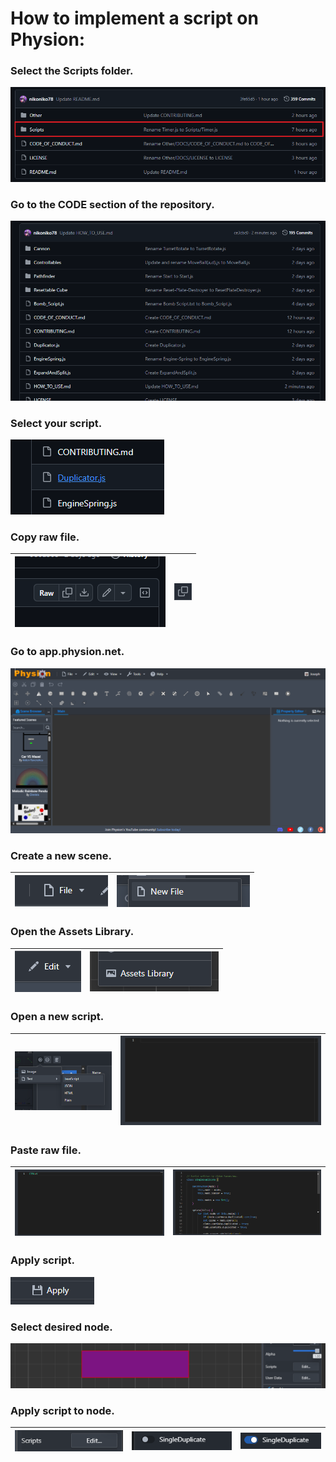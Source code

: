 # How to implement a script on Physion:
### Select the Scripts folder.
![Application Screenshot](IMAGES/0.png)
### Go to the CODE section of the repository.
![Application Screenshot](IMAGES/1.png)
### Select your script.
![Application Screenshot](IMAGES/2.png)
### Copy raw file.
| ![Application Screenshot](IMAGES/3.png) | ![Application Screenshot](IMAGES/7.png) |
|-----------------------------------------|-----------------------------------------|
### Go to app.physion.net.
![Application Screenshot](IMAGES/8.png)
### Create a new scene.
| ![Application Screenshot](IMAGES/9.png) | ![Application Screenshot](IMAGES/10.png) |
|-----------------------------------------|------------------------------------------|
### Open the Assets Library.
| ![Application Screenshot](IMAGES/11.png) | ![Application Screenshot](IMAGES/12.png) |
|------------------------------------------|------------------------------------------|
### Open a new script.
| ![Application Screenshot](IMAGES/14.png) | ![Application Screenshot](IMAGES/15.png) |
|------------------------------------------|------------------------------------------|
### Paste raw file.
| ![Application Screenshot](IMAGES/16.png) | ![Application Screenshot](IMAGES/17.png) |
|------------------------------------------|------------------------------------------|
### Apply script.
![Application Screenshot](IMAGES/18.png)
### Select desired node.
![Application Screenshot](IMAGES/19.png)
### Apply script to node.
| ![Application Screenshot](IMAGES/20.png) | ![Application Screenshot](IMAGES/21.png) | ![Application Screenshot](IMAGES/22.png) |
|------------------------------------------|------------------------------------------|------------------------------------------|
